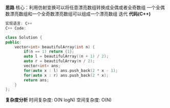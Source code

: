 **思路**
 核心：利用仿射变换可以将任意漂亮数组转换成全偶或者全奇数组
      一个全偶数漂亮数组和一个全奇数漂亮数组可以组成一个漂亮数组
      迭代
**代码(C++)**
```C++
实现语言: C++
C++ Code:

class Solution {
public:
    vector<int> beautifulArray(int n) {
        if(n == 1) return {1};
        auto l = beautifulArray((n + 1) / 2);
        auto r = beautifulArray(n / 2);
        vector<int> ans;
        for(auto x : l) ans.push_back(2 * x - 1);
        for(auto x : r) ans.push_back(2 * x);
        return ans;
    }
};
```
**复杂度分析**
时间复杂度: O(N logN)
空间复杂度: O(N)
